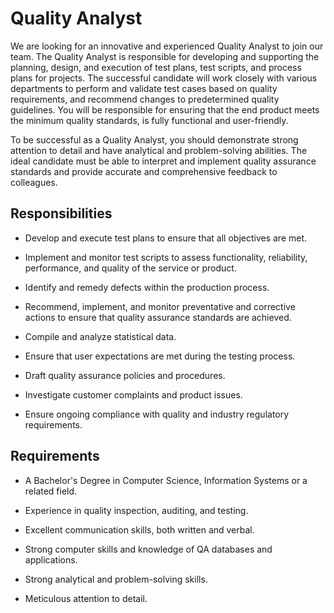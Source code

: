 # Quality Analyst

We are looking for an innovative and experienced Quality Analyst to join our team. The Quality Analyst is responsible for developing and supporting the planning, design, and execution of test plans, test scripts, and process plans for projects. The successful candidate will work closely with various departments to perform and validate test cases based on quality requirements, and recommend changes to predetermined quality guidelines. You will be responsible for ensuring that the end product meets the minimum quality standards, is fully functional and user-friendly.

To be successful as a Quality Analyst, you should demonstrate strong attention to detail and have analytical and problem-solving abilities. The ideal candidate must be able to interpret and implement quality assurance standards and provide accurate and comprehensive feedback to colleagues.

## Responsibilities

* Develop and execute test plans to ensure that all objectives are met.

* Implement and monitor test scripts to assess functionality, reliability, performance, and quality of the service or product.

* Identify and remedy defects within the production process.

* Recommend, implement, and monitor preventative and corrective actions to ensure that quality assurance standards are achieved.

* Compile and analyze statistical data.

* Ensure that user expectations are met during the testing process.

* Draft quality assurance policies and procedures.

* Investigate customer complaints and product issues.

* Ensure ongoing compliance with quality and industry regulatory requirements.

## Requirements

* A Bachelor's Degree in Computer Science, Information Systems or a related field.

* Experience in quality inspection, auditing, and testing.

* Excellent communication skills, both written and verbal.

* Strong computer skills and knowledge of QA databases and applications.

* Strong analytical and problem-solving skills.

* Meticulous attention to detail.

